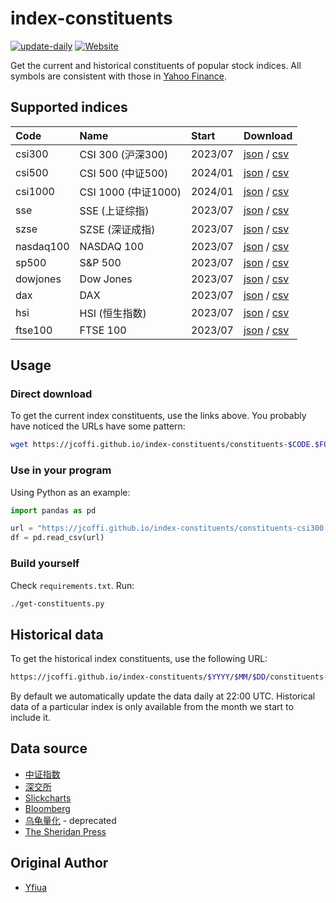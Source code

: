 # index-constituents

[![update-daily](https://github.com/jcoffi/index-constituents/workflows/update-monthly/badge.svg)](https://github.com/jcoffi/index-constituents/actions?query=workflow:%22update-monthly%22)
[![Website](https://img.shields.io/badge/Visit-Website-blue?logo=github)](https://jcoffi.github.io/index-constituents/)

Get the current and historical constituents of popular stock indices.
All symbols are consistent with those in [Yahoo Finance](https://finance.yahoo.com/).

## Supported indices


| Code      |  Name             |  Start   | Download                                                                                                                                                      |
|:----------|:------------------|:---------|:--------------------------------------------------------------------------------------------------------------------------------------------------------------|
| csi300    | CSI 300 (沪深300) | 2023/07  | [json](https://jcoffi.github.io/index-constituents/constituents-csi300.json) / [csv](https://jcoffi.github.io/index-constituents/constituents-csi300.csv)       |
| csi500    | CSI 500 (中证500)   | 2024/01  | [json](https://jcoffi.github.io/index-constituents/constituents-csi500.json) / [csv](https://jcoffi.github.io/index-constituents/constituents-csi500.csv)       |
| csi1000   | CSI 1000 (中证1000) | 2024/01  | [json](https://jcoffi.github.io/index-constituents/constituents-csi1000.json) / [csv](https://jcoffi.github.io/index-constituents/constituents-csi1000.csv)     |
| sse       | SSE (上证综指)    | 2023/07  | [json](https://jcoffi.github.io/index-constituents/constituents-sse.json) / [csv](https://jcoffi.github.io/index-constituents/constituents-sse.csv)             |
| szse      | SZSE (深证成指)   | 2023/07  | [json](https://jcoffi.github.io/index-constituents/constituents-szse.json) / [csv](https://jcoffi.github.io/index-constituents/constituents-szse.csv)           |
| nasdaq100 | NASDAQ 100        | 2023/07  | [json](https://jcoffi.github.io/index-constituents/constituents-nasdaq100.json) / [csv](https://jcoffi.github.io/index-constituents/constituents-nasdaq100.csv) |
| sp500     | S&P 500           | 2023/07  | [json](https://jcoffi.github.io/index-constituents/constituents-sp500.json) / [csv](https://jcoffi.github.io/index-constituents/constituents-sp500.csv)         |
| dowjones  | Dow Jones         | 2023/07  | [json](https://jcoffi.github.io/index-constituents/constituents-dowjones.json) / [csv](https://jcoffi.github.io/index-constituents/constituents-dowjones.csv)   |
| dax       | DAX               | 2023/07  | [json](https://jcoffi.github.io/index-constituents/constituents-dax.json) / [csv](https://jcoffi.github.io/index-constituents/constituents-dax.csv)             |
| hsi       | HSI (恒生指数)    | 2023/07  | [json](https://jcoffi.github.io/index-constituents/constituents-hsi.json) / [csv](https://jcoffi.github.io/index-constituents/constituents-hsi.csv)             |
| ftse100   | FTSE 100          | 2023/07  | [json](https://jcoffi.github.io/index-constituents/constituents-ftse100.json) / [csv](https://jcoffi.github.io/index-constituents/constituents-ftse100.csv)     |

## Usage
### Direct download
To get the current index constituents, use the links above. You probably have noticed the URLs have some pattern:

```sh
wget https://jcoffi.github.io/index-constituents/constituents-$CODE.$FORMAT
```

### Use in your program
Using Python as an example:

```python
import pandas as pd

url = "https://jcoffi.github.io/index-constituents/constituents-csi300.csv"
df = pd.read_csv(url)
```

### Build yourself
Check `requirements.txt`. Run:

```sh
./get-constituents.py
```

## Historical data
To get the historical index constituents, use the following URL:

```sh
https://jcoffi.github.io/index-constituents/$YYYY/$MM/$DD/constituents-$CODE.$FORMAT
```

By default we automatically update the data daily at 22:00 UTC.
Historical data of a particular index is only available from the month we start to include it.

## Data source
* [中证指数](http://www.csindex.com.cn/)
* [深交所](http://www.szse.cn/)
* [Slickcharts](https://www.slickcharts.com/)
* [Bloomberg](https://www.bloomberg.com/)
* [乌龟量化](https://wglh.com/) - deprecated
* [The Sheridan Press](https://www.wyomingnewspapers.org/)

## Original Author
* [Yfiua](https://github.com/yfiua)
